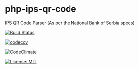 # php-ips-qr-code
IPS QR Code Parser (As per the National Bank of Serbia specs)

[![Build Status](https://travis-ci.com/medigeek/php-ips-qr-code.svg?branch=master)](https://travis-ci.com/medigeek/php-ips-qr-code)

[![codecov](https://codecov.io/gh/medigeek/php-ips-qr-code/branch/master/graph/badge.svg)](https://codecov.io/gh/medigeek/php-ips-qr-code)

![CodeClimate](https://img.shields.io/codeclimate/maintainability/medigeek/php-ips-qr-code)

[![License: MIT](https://img.shields.io/badge/License-MIT-yellow.svg)](https://opensource.org/licenses/MIT)

